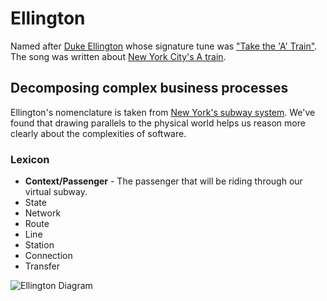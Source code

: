 # Ellington

Named after [Duke Ellington](http://www.dukeellington.com/) whose signature tune was ["Take the 'A' Train"](http://en.wikipedia.org/wiki/Take_the_%22A%22_Train).
The song was written about [New York City's A train](http://en.wikipedia.org/wiki/A_%28New_York_City_Subway_service%29).

## Decomposing complex business processes

Ellington's nomenclature is taken from [New York's subway system](http://en.wikipedia.org/wiki/New_York_City_Subway).
We've found that drawing parallels to the physical world helps us reason 
more clearly about the complexities of software.

### Lexicon

- **Context/Passenger** - The passenger that will be riding through our virtual subway.
- State
- Network
- Route
- Line
- Station
- Connection
- Transfer

![Ellington Diagram](https://raw.github.com/hopsoft/ellington/master/doc/diagram.png)
